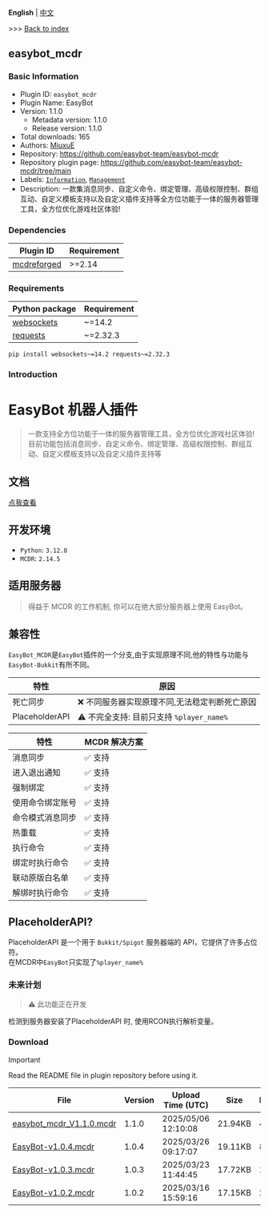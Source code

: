 **English** | [中文](readme-zh_cn.md)

\>\>\> [Back to index](/readme.md)

## easybot_mcdr

### Basic Information

- Plugin ID: `easybot_mcdr`
- Plugin Name: EasyBot
- Version: 1.1.0
  - Metadata version: 1.1.0
  - Release version: 1.1.0
- Total downloads: 165
- Authors: [MiuxuE](https://github.com/easybot-team)
- Repository: https://github.com/easybot-team/easybot-mcdr
- Repository plugin page: https://github.com/easybot-team/easybot-mcdr/tree/main
- Labels: [`Information`](/labels/information/readme.md), [`Management`](/labels/management/readme.md)
- Description: 一款集消息同步、自定义命令、绑定管理、高级权限控制、群组互动、自定义模板支持以及自定义插件支持等全方位功能于一体的服务器管理工具，全方位优化游戏社区体验!

### Dependencies

| Plugin ID | Requirement |
| --- | --- |
| [mcdreforged](https://github.com/Fallen-Breath/MCDReforged) | \>=2.14 |

### Requirements

| Python package | Requirement |
| --- | --- |
| [websockets](https://pypi.org/project/websockets) | ~=14.2 |
| [requests](https://pypi.org/project/requests) | ~=2.32.3 |

```
pip install websockets~=14.2 requests~=2.32.3
```

### Introduction

# EasyBot 机器人插件

> 一款支持全方位功能于一体的服务器管理工具，全方位优化游戏社区体验!
> 目前功能包括消息同步、自定义命令、绑定管理、高级权限控制、群组互动、自定义模板支持以及自定义插件支持等

## 文档

[点我查看](https://docs.inectar.cn/docs/easybot/quick_start/plugin/mcdr/install_mcdr)

## 开发环境

- `Python`: `3.12.8`
- `MCDR`: `2.14.5`

## 适用服务器

> 得益于 MCDR 的工作机制, 你可以在绝大部分服务器上使用 EasyBot。

## 兼容性

`EasyBot_MCDR`是`EasyBot`插件的一个分支,由于实现原理不同,他的特性与功能与`EasyBot-Bukkit`有所不同。


| 特性             | 原因                             |
| -------------- | ------------------------------ |
| 死亡同步           | ❌ 不同服务器实现原理不同,无法稳定判断死亡原因       |
| PlaceholderAPI | ⚠ 不完全支持: 目前只支持 `%player_name%` |

| 特性       | MCDR 解决方案 |
| -------- | --------- |
| 消息同步     | ✅ 支持      |
| 进入退出通知   | ✅ 支持      |
| 强制绑定     | ✅ 支持      |
| 使用命令绑定账号 | ✅ 支持      |
| 命令模式消息同步 | ✅ 支持      |
| 热重载      | ✅ 支持      |
| 执行命令     | ✅ 支持      |
| 绑定时执行命令  | ✅ 支持      |
| 联动原版白名单  | ✅ 支持      |
| 解绑时执行命令  | ✅ 支持      |

## PlaceholderAPI?

PlaceholderAPI 是一个用于 `Bukkit/Spigot` 服务器端的 API，它提供了许多占位符。  
在MCDR中`EasyBot`只实现了`%player_name%`

### 未来计划

> ⚠ 此功能正在开发

检测到服务器安装了PlaceholderAPI 时, 使用RCON执行解析变量。

### Download

> [!IMPORTANT]
> Read the README file in plugin repository before using it.

| File | Version | Upload Time (UTC) | Size | Downloads | Operations |
| --- | --- | --- | --- | --- | --- |
| [easybot_mcdr_V1.1.0.mcdr](https://github.com/easybot-team/easybot-mcdr/releases/tag/v1.1.0) | 1.1.0 | 2025/05/06 12:10:08 | 21.94KB | 47 | [Download](https://github.com/easybot-team/easybot-mcdr/releases/download/v1.1.0/easybot_mcdr_V1.1.0.mcdr) |
| [EasyBot-v1.0.4.mcdr](https://github.com/easybot-team/easybot-mcdr/releases/tag/v1.0.4) | 1.0.4 | 2025/03/26 09:17:07 | 19.11KB | 82 | [Download](https://github.com/easybot-team/easybot-mcdr/releases/download/v1.0.4/EasyBot-v1.0.4.mcdr) |
| [EasyBot-v1.0.3.mcdr](https://github.com/easybot-team/easybot-mcdr/releases/tag/v1.0.3) | 1.0.3 | 2025/03/23 11:44:45 | 17.72KB | 13 | [Download](https://github.com/easybot-team/easybot-mcdr/releases/download/v1.0.3/EasyBot-v1.0.3.mcdr) |
| [EasyBot-v1.0.2.mcdr](https://github.com/easybot-team/easybot-mcdr/releases/tag/v1.0.2) | 1.0.2 | 2025/03/16 15:59:16 | 17.15KB | 23 | [Download](https://github.com/easybot-team/easybot-mcdr/releases/download/v1.0.2/EasyBot-v1.0.2.mcdr) |

